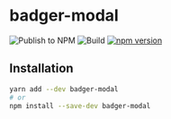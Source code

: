 # badger-modal
![Publish to NPM](https://github.com/roma-borsuk/badger-modal/actions/workflows/publish-to-npm.yml/badge.svg)
![Build](https://github.com/roma-borsuk/badger-modal/actions/workflows/build.yml/badge.svg)
[![npm version](https://badge.fury.io/js/js/badger-modal.svg)](https://badge.fury.io/js/badger-modal)

## Installation

```bash
yarn add --dev badger-modal
# or
npm install --save-dev badger-modal
```
